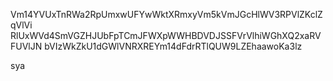 Vm14YVUxTnRWa2RpUmxwUFYwWktXRmxyVm5kVmJGcHlWV3RPVlZKclZqVlVi
RlUxWVd4SmVGZHJUbFpTCmJFWXpWWHBDVDJSSFVrVlhiWGhXQ2xaRVFUVlJN
bVIzWkZkU1dGWlVNRXREYm14dFdrRTlQUW9LZEhaawoKa3lz

sya